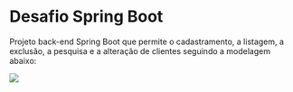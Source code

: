 # Desafio Spring Boot
Projeto back-end Spring Boot que permite o cadastramento, a listagem, a exclusão, a pesquisa e a alteração de clientes seguindo a modelagem abaixo:

<img src="https://github.com/user-attachments/assets/dffa3e6f-3053-4096-a91a-6b94d0ffdd5f" style="text-align: center"/>


